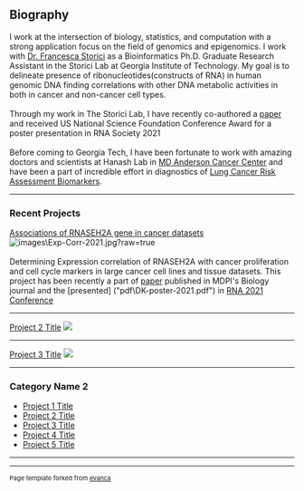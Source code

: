 ## Biography

I work at the intersection of biology, statistics, and computation  with a strong application focus on the field of genomics and epigenomics. I work with [Dr. Francesca Storici](http://www.storicilab.gatech.edu/) as a Bioinformatics Ph.D. Graduate Research Assistant in the Storici Lab at Georgia Institute of Technology.  My goal is to delineate presence of ribonucleotides(constructs of RNA) in human genomic DNA finding correlations with other DNA metabolic activities in both in cancer and non-cancer cell types. 
<br><br>
Through my work in The Storici Lab, I have recently co-authored a [paper](https://www.mdpi.com/2079-7737/10/3/221) and received US National Science Foundation Conference Award for a poster presentation in RNA Society 2021
<br><br>
Before coming to Georgia Tech, I have been fortunate to work with amazing doctors and scientists at Hanash Lab in [MD Anderson Cancer Center](https://www.mdanderson.org/newsroom/study-shows-biomarker-panel-boosts-lung-cancer-risk-assessment-for-smokers.h00-159225723.html) and have been a part of incredible effort in diagnostics of [Lung Cancer Risk Assessment Biomarkers](https://www.mdanderson.org/newsroom/study-shows-biomarker-panel-boosts-lung-cancer-risk-assessment-for-smokers.h00-159225723.html). 

---

### Recent Projects

[Associations of RNASEH2A gene in cancer datasets]("images\Exp-Corr-2021.jpg?raw=true" )
<img src="images\Exp-Corr-2021.jpg?raw=true" alt="images\Exp-Corr-2021.jpg?raw=true" />
<br><br>
Determining Expression correlation of RNASEH2A with cancer proliferation and cell cycle markers in large cancer cell lines and tissue datasets. This project has been recently a part of [paper](https://doi.org/10.3390/biology10030221) published in MDPI's Biology journal and the [presented] ("pdf\DK-poster-2021.pdf") in [RNA 2021 Conference](https://app.oxfordabstracts.com/events/1864/program-app/submission/243452)

---
[Project 2 Title](/pdf/sample_presentation.pdf)
<img src="images\Exp-Corr-2021.jpg?raw=true"/>

---
[Project 3 Title](http://example.com/)
<img src="images/dummy_thumbnail.jpg?raw=true"/>

---

### Category Name 2

- [Project 1 Title](http://example.com/)
- [Project 2 Title](http://example.com/)
- [Project 3 Title](http://example.com/)
- [Project 4 Title](http://example.com/)
- [Project 5 Title](http://example.com/)

---




---
<p style="font-size:11px">Page template forked from <a href="https://github.com/evanca/quick-portfolio">evanca</a></p>
<!-- Remove above link if you don't want to attibute -->
